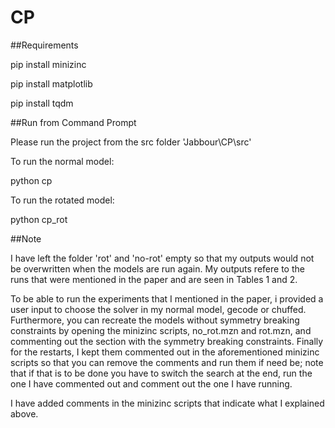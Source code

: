 
# CP

##Requirements

pip install minizinc

pip install matplotlib

pip install tqdm

##Run from Command Prompt

Please run the project from the src folder 'Jabbour\CP\src'

To run the normal model:

python cp

To run the rotated model:

python cp_rot

##Note

I have left the folder 'rot' and 'no-rot' empty so that my outputs would not be overwritten when the models are run again. My outputs refere to the runs that were mentioned in the paper and are seen in Tables 1 and 2.

To be able to run the experiments that I mentioned in the paper, i provided a user input to choose the solver in my normal model, gecode or chuffed. Furthermore, you can recreate the models without symmetry breaking constraints by opening the minizinc scripts, no_rot.mzn and rot.mzn, and commenting out the section with the symmetry breaking constraints. Finally for the restarts, I kept them commented out in the aforementioned minizinc scripts so that you can remove the comments and run them if need be; note that if that is to be done you have to switch the search at the end, run the one I have commented out and comment out the one I have running.

I have added comments in the minizinc scripts that indicate what I explained above.

